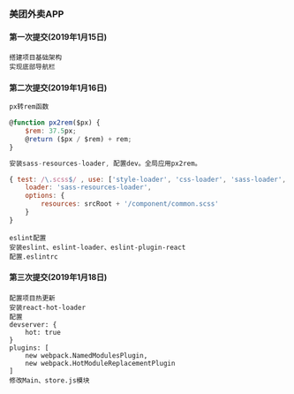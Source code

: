 ### 美团外卖APP

#### 第一次提交(2019年1月15日)
    搭建项目基础架构
    实现底部导航栏
#### 第二次提交(2019年1月16日)
``` javascript
px转rem函数

@function px2rem($px) {
    $rem: 37.5px;
    @return ($px / $rem) + rem;
}

安装sass-resources-loader, 配置dev。全局应用px2rem。

{ test: /\.scss$/ , use: ['style-loader', 'css-loader', 'sass-loader', {
    loader: 'sass-resources-loader',
    options: {
        resources: srcRoot + '/component/common.scss'
    }
}
```
```
eslint配置
安装eslint、eslint-loader、eslint-plugin-react
配置.eslintrc
```
#### 第三次提交(2019年1月18日)
```
配置项目热更新
安装react-hot-loader
配置
devserver: {
    hot: true
}
plugins: [
    new webpack.NamedModulesPlugin,
    new webpack.HotModuleReplacementPlugin
]
修改Main、store.js模块
```